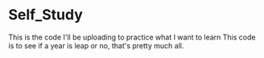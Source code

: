 # Self_Study
This is the code I'll be uploading to practice what I want to learn 
This code is to see if a year is leap or no, that's pretty much all.
